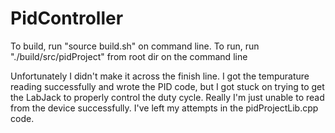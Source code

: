 # PidController

To build, run "source build.sh" on command line.
To run, run "./build/src/pidProject" from root dir on the command line

Unfortunately I didn't make it across the finish line. I got the tempurature reading successfully and wrote the PID code, 
but I got stuck on trying to get the LabJack to properly control the duty cycle. Really I'm just unable to 
read from the device successfully. I've left my attempts in the pidProjectLib.cpp code.
